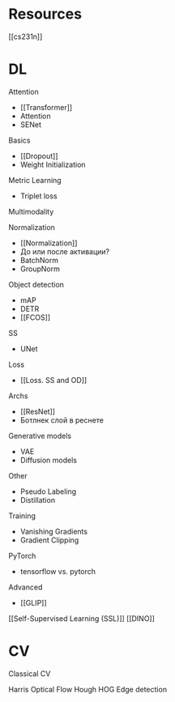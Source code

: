 
# Resources

[[cs231n]]


# DL

Attention
- [[Transformer]]
- Attention
- SENet

Basics
- [[Dropout]]
- Weight Initialization

Metric Learning
- Triplet loss

Multimodality

Normalization
- [[Normalization]]
- До или после активации?
- BatchNorm
- GroupNorm

Object detection
- mAP
- DETR
- [[FCOS]]

SS
- UNet

Loss
- [[Loss. SS and OD]]

Archs
- [[ResNet]]
- Ботлнек слой в реснете

Generative models
- VAE
- Diffusion models

Other
- Pseudo Labeling
- Distillation

Training
- Vanishing Gradients
- Gradient Clipping

PyTorch
- tensorflow vs. pytorch

Advanced
- [[GLIP]]

[[Self-Supervised Learning (SSL)]]
[[DINO]]

# CV

Classical CV

Harris
Optical Flow
Hough
HOG
Edge detection
